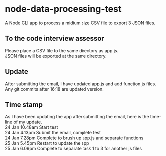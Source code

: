 # node-data-processing-test

A Node CLI app to process a midium size CSV file to export 3 JSON files.

## To the code interview assessor
Please place a CSV file to the same directory as app.js.\
JSON files will be exported at the same directory.

## Update
After submitting the email, I have updated app.js and add function.js files.\
Any git commits after 16:18 are updated version.

## Time stamp
As I have been updating the app after submitting the email, here is the time-line of my update.\
24 Jan 10.48am Start test\
24 Jan  4.13pm Submit the email, complete test\
24 Jan  7.28pm Complete to brush up app.js and separate functions\
25 Jan  5.45pm Restart to update the app\
25 Jan  6.09pm Complete to separate task 1 to 3 for another js files
